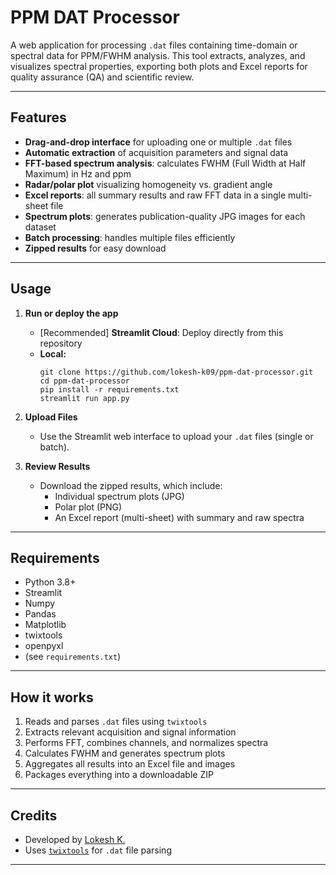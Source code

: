 # PPM DAT Processor

A web application for processing `.dat` files containing time-domain or spectral data for PPM/FWHM analysis. This tool extracts, analyzes, and visualizes spectral properties, exporting both plots and Excel reports for quality assurance (QA) and scientific review.

---

## Features

- **Drag-and-drop interface** for uploading one or multiple `.dat` files
- **Automatic extraction** of acquisition parameters and signal data
- **FFT-based spectrum analysis**: calculates FWHM (Full Width at Half Maximum) in Hz and ppm
- **Radar/polar plot** visualizing homogeneity vs. gradient angle
- **Excel reports**: all summary results and raw FFT data in a single multi-sheet file
- **Spectrum plots**: generates publication-quality JPG images for each dataset
- **Batch processing**: handles multiple files efficiently
- **Zipped results** for easy download

---

## Usage

1. **Run or deploy the app**  
   - [Recommended] **Streamlit Cloud**: Deploy directly from this repository  
   - **Local:**  
     ```
     git clone https://github.com/lokesh-k09/ppm-dat-processor.git
     cd ppm-dat-processor
     pip install -r requirements.txt
     streamlit run app.py
     ```

2. **Upload Files**  
   - Use the Streamlit web interface to upload your `.dat` files (single or batch).

3. **Review Results**  
   - Download the zipped results, which include:
     - Individual spectrum plots (JPG)
     - Polar plot (PNG)
     - An Excel report (multi-sheet) with summary and raw spectra

---

## Requirements

- Python 3.8+
- Streamlit
- Numpy
- Pandas
- Matplotlib
- twixtools
- openpyxl
- (see `requirements.txt`)

---

## How it works

1. Reads and parses `.dat` files using `twixtools`
2. Extracts relevant acquisition and signal information
3. Performs FFT, combines channels, and normalizes spectra
4. Calculates FWHM and generates spectrum plots
5. Aggregates all results into an Excel file and images
6. Packages everything into a downloadable ZIP

---

## Credits

- Developed by [Lokesh K.](https://github.com/lokesh-k09)
- Uses [`twixtools`](https://github.com/mrirecon/twixtools) for `.dat` file parsing

---
